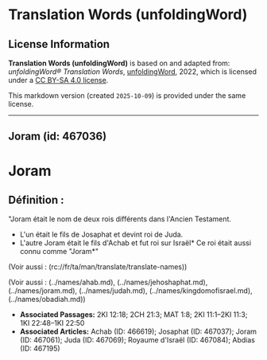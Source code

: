 # Translation Words (unfoldingWord)

## License Information

**Translation Words (unfoldingWord)** is based on and adapted from: _unfoldingWord® Translation Words_, [unfoldingWord](https://unfoldingword.org/utw), 2022, which is licensed under a [CC BY-SA 4.0 license](https://creativecommons.org/licenses/by-sa/4.0/legalcode.en).

This markdown version (created `2025-10-09`) is provided under the same license.



--------------------------------

## Joram (id: 467036)

Joram
=====

Définition :
------------

"Joram était le nom de deux rois différents dans l'Ancien Testament.

* L'un était le fils de Josaphat et devint roi de Juda.
* L'autre Joram était le fils d'Achab et fut roi sur Israël\* Ce roi était aussi connu comme "Joram\*"

(Voir aussi : (rc://fr/ta/man/translate/translate\-names))

(Voir aussi : (../names/ahab.md), (../names/jehoshaphat.md), (../names/joram.md), (../names/judah.md), (../names/kingdomofisrael.md), (../names/obadiah.md))

* **Associated Passages:** 2KI 12:18; 2CH 21:3; MAT 1:8; 2KI 11:1–2KI 11:3; 1KI 22:48–1KI 22:50
* **Associated Articles:** Achab (ID: 466619); Josaphat (ID: 467037); Joram (ID: 467061); Juda (ID: 467069); Royaume d'Israël (ID: 467084); Abdias (ID: 467195)

